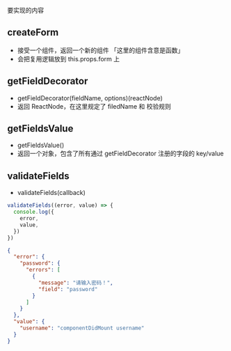 要实现的内容

## createForm

- 接受一个组件，返回一个新的组件 「这里的组件含意是函数」
- 会把复用逻辑放到 this.props.form 上

## getFieldDecorator

- getFieldDecorator(fieldName, options)(reactNode)
- 返回 ReactNode，在这里规定了 filedName 和 校验规则

## getFieldsValue

- getFieldsValue()
- 返回一个对象，包含了所有通过 getFieldDecorator 注册的字段的 key/value

## validateFields

- validateFields(callback)

```js
validateFields((error, value) => {
  console.log({
    error,
    value,
  })
})
```

```json
{
  "error": {
    "password": {
      "errors": [
        {
          "message": "请输入密码！",
          "field": "password"
        }
      ]
    }
  },
  "value": {
    "username": "componentDidMount username"
  }
}
```
